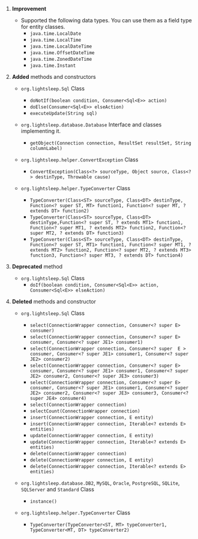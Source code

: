 1. **Improvement**
    * Supported the following data types. You can use them as a field type for entity classes.
        * `java.time.LocalDate`
        * `java.time.LocalTime`
        * `java.time.LocalDateTime`
        * `java.time.OffsetDateTime`
        * `java.time.ZonedDateTime`
        * `java.time.Instant`

1. **Added** methods and constructors
    * `org.lightsleep.Sql` Class
        * `doNotIf(boolean condition, Consumer<Sql<E>> action)`
        * `doElse(Consumer<Sql<E>> elseAction)`
        * `executeUpdate(String sql)`

    * `org.lightsleep.database.Database` Interface and classes implementing it.
        * `getObject(Connection connection, ResultSet resultSet, String columnLabel)`

    * `org.lightsleep.helper.ConvertException` Class
        * `ConvertException(Class<?> sourceType, Object source, Class<?> destinType, Throwable cause)`

    * `org.lightsleep.helper.TypeConverter` Class
        * `TypeConverter(Class<ST> sourceType, Class<DT> destinType, Function<? super ST, MT> function1, Function<? super MT, ? extends DT> function2)`
        * `TypeConverter(Class<ST> sourceType, Class<DT> destinType,Function<? super ST, ? extends MT1> function1, Function<? super MT1, ? extends MT2> function2, Function<? super MT2, ? extends DT> function3)`
        * `TypeConverter(Class<ST> sourceType, Class<DT> destinType, Function<? super ST, MT1> function1, Function<? super MT1, ? extends MT2> function2, Function<? super MT2, ? extends MT3> function3, Function<? super MT3, ? extends DT> function4)`

1. **Deprecated** method
    * `org.lightsleep.Sql` Class
        * `doIf(boolean condition, Consumer<Sql<E>> action, Consumer<Sql<E>> elseAction)`

1. **Deleted** methods and constructor
    * `org.lightsleep.Sql` Class

        * `select(ConnectionWrapper connection, Consumer<? super E> consumer)`
        * `select(ConnectionWrapper connection, Consumer<? super E> consumer, Consumer<? super JE1> consumer1)`
        * `select(ConnectionWrapper connection, Consumer<? super  E > consumer, Consumer<? super JE1> consumer1, Consumer<? super JE2> consumer2)`
        * `select(ConnectionWrapper connection, Consumer<? super E> consumer, Consumer<? super JE1> consumer1, Consumer<? super JE2> consumer2, Consumer<? super JE3> consumer3)`
        * `select(ConnectionWrapper connection, Consumer<? super E> consumer, Consumer<? super JE1> consumer1, Consumer<? super JE2> consumer2, Consumer<? super JE3> consumer3, Consumer<? super JE4> consumer4)`
        * `select(ConnectionWrapper connection)`
        * `selectCount(ConnectionWrapper connection)`
        * `insert(ConnectionWrapper connection, E entity)`
        * `insert(ConnectionWrapper connection, Iterable<? extends E> entities)`
        * `update(ConnectionWrapper connection, E entity)`
        * `update(ConnectionWrapper connection, Iterable<? extends E> entities)`
        * `delete(ConnectionWrapper connection)`
        * `delete(ConnectionWrapper connection, E entity)`
        * `delete(ConnectionWrapper connection, Iterable<? extends E> entities)`

    * `org.lightsleep.database.DB2`, `MySQL`, `Oracle`, `PostgreSQL`, `SQLite`, `SQLServer` and `Standard` Class
        * `instance()`

    * `org.lightsleep.helper.TypeConverter` Class
        * `TypeConverter(TypeConverter<ST, MT> typeConverter1, TypeConverter<MT, DT> typeConverter2)`
